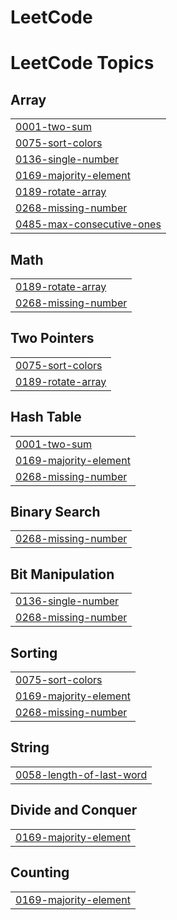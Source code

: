# LeetCode
<!---LeetCode Topics Start-->
# LeetCode Topics
## Array
|  |
| ------- |
| [0001-two-sum](https://github.com/KanakShrivastava/LeetCode/tree/master/0001-two-sum) |
| [0075-sort-colors](https://github.com/KanakShrivastava/LeetCode/tree/master/0075-sort-colors) |
| [0136-single-number](https://github.com/KanakShrivastava/LeetCode/tree/master/0136-single-number) |
| [0169-majority-element](https://github.com/KanakShrivastava/LeetCode/tree/master/0169-majority-element) |
| [0189-rotate-array](https://github.com/KanakShrivastava/LeetCode/tree/master/0189-rotate-array) |
| [0268-missing-number](https://github.com/KanakShrivastava/LeetCode/tree/master/0268-missing-number) |
| [0485-max-consecutive-ones](https://github.com/KanakShrivastava/LeetCode/tree/master/0485-max-consecutive-ones) |
## Math
|  |
| ------- |
| [0189-rotate-array](https://github.com/KanakShrivastava/LeetCode/tree/master/0189-rotate-array) |
| [0268-missing-number](https://github.com/KanakShrivastava/LeetCode/tree/master/0268-missing-number) |
## Two Pointers
|  |
| ------- |
| [0075-sort-colors](https://github.com/KanakShrivastava/LeetCode/tree/master/0075-sort-colors) |
| [0189-rotate-array](https://github.com/KanakShrivastava/LeetCode/tree/master/0189-rotate-array) |
## Hash Table
|  |
| ------- |
| [0001-two-sum](https://github.com/KanakShrivastava/LeetCode/tree/master/0001-two-sum) |
| [0169-majority-element](https://github.com/KanakShrivastava/LeetCode/tree/master/0169-majority-element) |
| [0268-missing-number](https://github.com/KanakShrivastava/LeetCode/tree/master/0268-missing-number) |
## Binary Search
|  |
| ------- |
| [0268-missing-number](https://github.com/KanakShrivastava/LeetCode/tree/master/0268-missing-number) |
## Bit Manipulation
|  |
| ------- |
| [0136-single-number](https://github.com/KanakShrivastava/LeetCode/tree/master/0136-single-number) |
| [0268-missing-number](https://github.com/KanakShrivastava/LeetCode/tree/master/0268-missing-number) |
## Sorting
|  |
| ------- |
| [0075-sort-colors](https://github.com/KanakShrivastava/LeetCode/tree/master/0075-sort-colors) |
| [0169-majority-element](https://github.com/KanakShrivastava/LeetCode/tree/master/0169-majority-element) |
| [0268-missing-number](https://github.com/KanakShrivastava/LeetCode/tree/master/0268-missing-number) |
## String
|  |
| ------- |
| [0058-length-of-last-word](https://github.com/KanakShrivastava/LeetCode/tree/master/0058-length-of-last-word) |
## Divide and Conquer
|  |
| ------- |
| [0169-majority-element](https://github.com/KanakShrivastava/LeetCode/tree/master/0169-majority-element) |
## Counting
|  |
| ------- |
| [0169-majority-element](https://github.com/KanakShrivastava/LeetCode/tree/master/0169-majority-element) |
<!---LeetCode Topics End-->